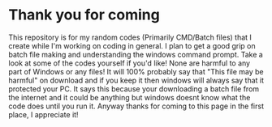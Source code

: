 # Thank you for coming
This repository is for my random codes (Primarily CMD/Batch files) that I create while I'm working on coding in general.
I plan to get a good grip on batch file making and understanding the windows command prompt.
Take a look at some of the codes yourself if you'd like! None are harmful to any part of Windows or any files!
It will 100% probably say that "This file may be harmful" on download and if you keep it then windows will always say that it 
protected your PC. It says this because your downloading a batch file from the internet and it could be anything but 
windows doesnt know what the code does until you run it. Anyway thanks for coming to this page in the first place, I
appreciate it!